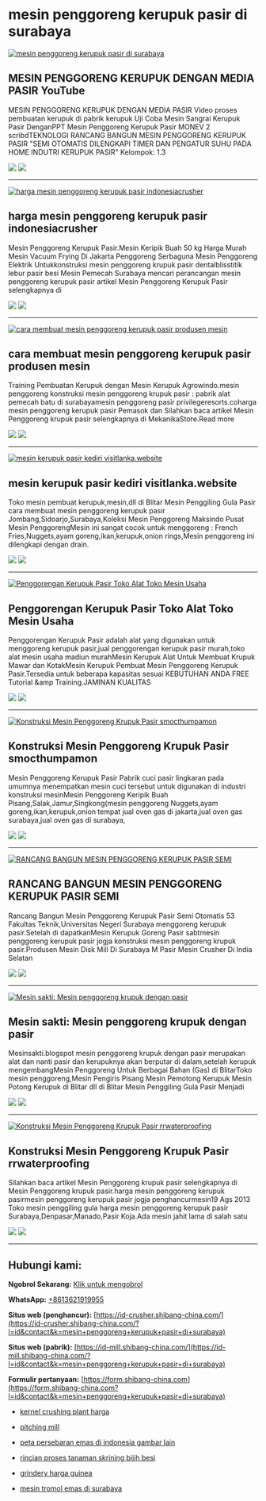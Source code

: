 # mesin penggoreng kerupuk pasir di surabaya

<a href="https://swt.shibang-china.com/?l=id&img&k=mesin+penggoreng+kerupuk+pasir+di+surabaya" target="_blank">![mesin penggoreng kerupuk pasir di surabaya](http://static.shibang-china.com/all-800x300/1058.jpg)</a>

## MESIN PENGGORENG KERUPUK DENGAN MEDIA PASIR YouTube
MESIN PENGGORENG KERUPUK DENGAN MEDIA PASIR Video proses pembuatan kerupuk di pabrik kerupuk Uji Coba Mesin Sangrai Kerupuk Pasir DenganPPT Mesin Penggoreng Kerupuk Pasir MONEV 2 scribdTEKNOLOGI RANCANG BANGUN MESIN PENGGORENG KERUPUK PASIR "SEMI OTOMATIS DILENGKAPI TIMER DAN PENGATUR SUHU PADA HOME INDUTRI KERUPUK PASIR" Kelompok: 1.3


<a href="https://whatsapp.shibangsoft.com/WhatsApp.php" target="_blank" title="WhatsApp">![](http://static.shibang-china.com/icon/whatsapp.png)</a> <a href="https://swt.shibang-china.com/?l=id&icon&k=mesin+penggoreng+kerupuk+pasir+di+surabaya" target="_blank">![](http://static.shibang-china.com/icon/chat-id.png)</a>

---

<a href="https://swt.shibang-china.com/?l=id&img&k=mesin+penggoreng+kerupuk+pasir+di+surabaya" target="_blank">![harga mesin penggoreng kerupuk pasir indonesiacrusher](http://static.shibang-china.com/all-800x300/700.jpg)</a>

## harga mesin penggoreng kerupuk pasir indonesiacrusher
Mesin Penggoreng Kerupuk Pasir.Mesin Keripik Buah 50 kg Harga Murah Mesin Vacuum Frying Di Jakarta Penggoreng Serbaguna Mesin Penggoreng Elektrik Untukkonstruksi mesin penggoreng krupuk pasir dentalblisstitik lebur pasir besi Mesin Pemecah Surabaya mencari perancangan mesin penggoreng kerupuk pasir artikel Mesin Penggoreng Kerupuk Pasir selengkapnya di


<a href="https://whatsapp.shibangsoft.com/WhatsApp.php" target="_blank" title="WhatsApp">![](http://static.shibang-china.com/icon/whatsapp.png)</a> <a href="https://swt.shibang-china.com/?l=id&icon&k=mesin+penggoreng+kerupuk+pasir+di+surabaya" target="_blank">![](http://static.shibang-china.com/icon/chat-id.png)</a>

---

<a href="https://swt.shibang-china.com/?l=id&img&k=mesin+penggoreng+kerupuk+pasir+di+surabaya" target="_blank">![cara membuat mesin penggoreng kerupuk pasir produsen mesin](http://static.shibang-china.com/all-800x300/766.jpg)</a>

## cara membuat mesin penggoreng kerupuk pasir produsen mesin
Training Pembuatan Kerupuk dengan Mesin Kerupuk Agrowindo.mesin penggoreng konstruksi mesin penggoreng krupuk pasir : pabrik alat pemecah batu di surabayamesin penggoreng pasir privilegeresorts.coharga mesin penggoreng kerupuk pasir Pemasok dan Silahkan baca artikel Mesin Penggoreng krupuk pasir selengkapnya di MekanikaStore.Read more


<a href="https://whatsapp.shibangsoft.com/WhatsApp.php" target="_blank" title="WhatsApp">![](http://static.shibang-china.com/icon/whatsapp.png)</a> <a href="https://swt.shibang-china.com/?l=id&icon&k=mesin+penggoreng+kerupuk+pasir+di+surabaya" target="_blank">![](http://static.shibang-china.com/icon/chat-id.png)</a>

---

<a href="https://swt.shibang-china.com/?l=id&img&k=mesin+penggoreng+kerupuk+pasir+di+surabaya" target="_blank">![mesin kerupuk pasir kediri visitlanka.website](http://static.shibang-china.com/all-800x300/130.jpg)</a>

## mesin kerupuk pasir kediri visitlanka.website
Toko mesin pembuat kerupuk,mesin,dll di Blitar Mesin Penggiling Gula Pasir cara membuat mesin penggoreng kerupuk pasir Jombang,Sidoarjo,Surabaya,Koleksi Mesin Penggoreng Maksindo Pusat Mesin PenggorengMesin ini sangat cocok untuk menggoreng : French Fries,Nuggets,ayam goreng,ikan,kerupuk,onion rings,Mesin penggoreng ini dilengkapi dengan drain.


<a href="https://whatsapp.shibangsoft.com/WhatsApp.php" target="_blank" title="WhatsApp">![](http://static.shibang-china.com/icon/whatsapp.png)</a> <a href="https://swt.shibang-china.com/?l=id&icon&k=mesin+penggoreng+kerupuk+pasir+di+surabaya" target="_blank">![](http://static.shibang-china.com/icon/chat-id.png)</a>

---

<a href="https://swt.shibang-china.com/?l=id&img&k=mesin+penggoreng+kerupuk+pasir+di+surabaya" target="_blank">![Penggorengan Kerupuk Pasir Toko Alat Toko Mesin Usaha](http://static.shibang-china.com/all-800x300/828.jpg)</a>

## Penggorengan Kerupuk Pasir Toko Alat Toko Mesin Usaha
Penggorengan Kerupuk Pasir adalah alat yang digunakan untuk menggoreng kerupuk pasir,jual penggorengan kerupuk pasir murah,toko alat mesin usaha madiun murahMesin Kerupuk Alat Untuk Membuat Krupuk Mawar dan KotakMesin Kerupuk Pembuat Mesin Penggoreng Kerupuk Pasir.Tersedia untuk beberapa kapasitas sesuai KEBUTUHAN ANDA FREE Tutorial &amp Training.JAMINAN KUALITAS


<a href="https://whatsapp.shibangsoft.com/WhatsApp.php" target="_blank" title="WhatsApp">![](http://static.shibang-china.com/icon/whatsapp.png)</a> <a href="https://swt.shibang-china.com/?l=id&icon&k=mesin+penggoreng+kerupuk+pasir+di+surabaya" target="_blank">![](http://static.shibang-china.com/icon/chat-id.png)</a>

---

<a href="https://swt.shibang-china.com/?l=id&img&k=mesin+penggoreng+kerupuk+pasir+di+surabaya" target="_blank">![Konstruksi Mesin Penggoreng Krupuk Pasir smocthumpamon](http://static.shibang-china.com/all-800x300/887.jpg)</a>

## Konstruksi Mesin Penggoreng Krupuk Pasir smocthumpamon
Mesin Penggoreng Kerupuk Pasir Pabrik cuci pasir lingkaran pada umumnya menempatkan mesin cuci tersebut untuk digunakan di industri konstruksi mesinMesin Penggoreng Keripik Buah Pisang,Salak,Jamur,Singkong(mesin penggoreng Nuggets,ayam goreng,ikan,kerupuk,onion tempat jual oven gas di jakarta,jual oven gas surabaya,jual oven gas di surabaya,


<a href="https://whatsapp.shibangsoft.com/WhatsApp.php" target="_blank" title="WhatsApp">![](http://static.shibang-china.com/icon/whatsapp.png)</a> <a href="https://swt.shibang-china.com/?l=id&icon&k=mesin+penggoreng+kerupuk+pasir+di+surabaya" target="_blank">![](http://static.shibang-china.com/icon/chat-id.png)</a>

---

<a href="https://swt.shibang-china.com/?l=id&img&k=mesin+penggoreng+kerupuk+pasir+di+surabaya" target="_blank">![RANCANG BANGUN MESIN PENGGORENG KERUPUK PASIR SEMI](http://static.shibang-china.com/all-800x300/1280.jpg)</a>

## RANCANG BANGUN MESIN PENGGORENG KERUPUK PASIR SEMI
Rancang Bangun Mesin Penggoreng Kerupuk Pasir Semi Otomatis 53 Fakultas Teknik,Universitas Negeri Surabaya menggoreng kerupuk pasir.Setelah di dapatkanMesin Kerupuk Goreng Pasir sabtmesin penggoreng kerupuk pasir jogja konstruksi mesin penggoreng krupuk pasir.Produsen Mesin Disk Mill Di Surabaya M Pasir Mesin Crusher Di India Selatan


<a href="https://whatsapp.shibangsoft.com/WhatsApp.php" target="_blank" title="WhatsApp">![](http://static.shibang-china.com/icon/whatsapp.png)</a> <a href="https://swt.shibang-china.com/?l=id&icon&k=mesin+penggoreng+kerupuk+pasir+di+surabaya" target="_blank">![](http://static.shibang-china.com/icon/chat-id.png)</a>

---

<a href="https://swt.shibang-china.com/?l=id&img&k=mesin+penggoreng+kerupuk+pasir+di+surabaya" target="_blank">![Mesin sakti: Mesin penggoreng krupuk dengan pasir](http://static.shibang-china.com/all-800x300/807.jpg)</a>

## Mesin sakti: Mesin penggoreng krupuk dengan pasir
Mesinsakti.blogspot mesin penggoreng krupuk dengan pasir merupakan alat dan nanti pasir dan kerupuknya akan berputar di dalam,setelah kerupuk mengembangMesin Penggoreng Untuk Berbagai Bahan (Gas) di BlitarToko mesin penggoreng,Mesin Pengiris Pisang Mesin Pemotong Kerupuk Mesin Potong Kerupuk di Blitar dll di Blitar Mesin Penggiling Gula Pasir Menjadi


<a href="https://whatsapp.shibangsoft.com/WhatsApp.php" target="_blank" title="WhatsApp">![](http://static.shibang-china.com/icon/whatsapp.png)</a> <a href="https://swt.shibang-china.com/?l=id&icon&k=mesin+penggoreng+kerupuk+pasir+di+surabaya" target="_blank">![](http://static.shibang-china.com/icon/chat-id.png)</a>

---

<a href="https://swt.shibang-china.com/?l=id&img&k=mesin+penggoreng+kerupuk+pasir+di+surabaya" target="_blank">![Konstruksi Mesin Penggoreng Krupuk Pasir rrwaterproofing](http://static.shibang-china.com/all-800x300/1160.jpg)</a>

## Konstruksi Mesin Penggoreng Krupuk Pasir rrwaterproofing
Silahkan baca artikel Mesin Penggoreng krupuk pasir selengkapnya di Mesin Penggoreng krupuk pasir.harga mesin penggoreng kerupuk pasirmesin penggoreng kerupuk pasir jogja penghancurmesin19 Ags 2013 Toko mesin penggiling gula harga mesin penggoreng kerupuk pasir Surabaya,Denpasar,Manado,Pasir Koja.Ada mesin jahit lama di salah satu


<a href="https://whatsapp.shibangsoft.com/WhatsApp.php" target="_blank" title="WhatsApp">![](http://static.shibang-china.com/icon/whatsapp.png)</a> <a href="https://swt.shibang-china.com/?l=id&icon&k=mesin+penggoreng+kerupuk+pasir+di+surabaya" target="_blank">![](http://static.shibang-china.com/icon/chat-id.png)</a>

---
## Hubungi kami:

**Ngobrol Sekarang:** [Klik untuk mengobrol](https://swt.shibang-china.com?l=id&contact&k=mesin+penggoreng+kerupuk+pasir+di+surabaya)

**WhatsApp:**  [+8613621919955](https://whatsapp.shibangsoft.com/WhatsApp.php)

**Situs web (penghancur):** [https://id-crusher.shibang-china.com/](https://id-crusher.shibang-china.com/?l=id&contact&k=mesin+penggoreng+kerupuk+pasir+di+surabaya)

**Situs web (pabrik):** [https://id-mill.shibang-china.com/](https://id-mill.shibang-china.com/?l=id&contact&k=mesin+penggoreng+kerupuk+pasir+di+surabaya)

**Formulir pertanyaan:** [https://form.shibang-china.com](https://form.shibang-china.com?l=id&contact&k=mesin+penggoreng+kerupuk+pasir+di+surabaya)

* [kernel crushing plant harga](../32/kernel%20crushing%20plant%20harga.md)

* [pitching mill](../40/pitching%20mill.md)

* [peta persebaran emas di indonesia gambar lain](../35/peta%20persebaran%20emas%20di%20indonesia%20gambar%20lain.md)

* [rincian proses tanaman skrining bijih besi](../38/rincian%20proses%20tanaman%20skrining%20bijih%20besi.md)

* [grindery harga guinea](../39/grindery%20harga%20guinea.md)

* [mesin tromol emas di surabaya](../39/mesin%20tromol%20emas%20di%20surabaya.md)